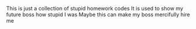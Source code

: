 This is just a collection of stupid homework codes
It is used to show my future boss how stupid I was
Maybe this can make my boss mercifully hire me
